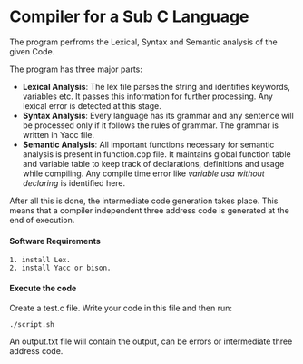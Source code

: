 # Compiler for a Sub C Language

The program perfroms the Lexical, Syntax and Semantic analysis of the given Code.

The program has three major parts:

* **Lexical Analysis**: The lex file parses the string and identifies keywords, variables etc. It passes this information for further processing. Any lexical error is detected at this stage.
* **Syntax Analysis**: Every language has its grammar and any sentence will be processed only if it follows the rules of grammar. The grammar is written in Yacc file. 
* **Semantic Analysis**: All important functions necessary for semantic analysis is present in function.cpp file. It maintains global function table and variable table to keep track of declarations, definitions and usage while compiling. Any compile time error like *variable usa without declaring* is identified here.

After all this is done, the intermediate code generation takes place. This means that a compiler independent three address code is generated at the end of execution.


#### **Software Requirements**

```
1. install Lex.
2. install Yacc or bison.
```

#### **Execute the code**

Create a test.c file. Write your code in this file and then run:

```
./script.sh
```

An output.txt file will contain the output, can be errors or intermediate three address code.